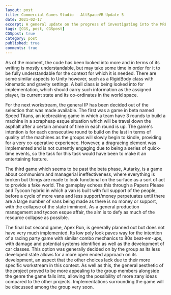 ```yaml
---
layout: post
title: Commercial Games Studio - AltSpaceVR Update 5
date: 2021-02-17
excerpt: A general update on the progress of investigating into the MRE SDK, as well as a summarisation of the next workstream.
tags: [CGS, post, CGSpost]
CGSpost: true
category: post
published: true
comments: true
---
```


As of the moment, the code has been looked into more and in terms of its writing is mostly understandable, but may take some time in order for it to be fully understandable for the context for which it is needed. There are some similar aspects to Unity however, such as a RigidBody class with kinematic and gravity settings. A ball class is being looked into for implementation, which should carry such information as the assigned player, its current state and its co-ordinates in the world space. 

For the next workstream, the general IP has been decided out of the selection that was made available. The first was a game in beta named Speed Titans, an icebreaking game in which a team have 3 rounds to build a machine in a scrapheap esque situation which will be travel down the asphalt after a certain amount of time in each round is up. The game's intention is for each consecutive round to build on the last in terms of quality of the machines as the groups will slowly begin to kindle, providing for a very co-operative experience. However, a dragracing element was implemented and is not currently engaging due to being a series of quick-time events, so the task for this task would have been to make it an entertaining feature.

The third game which seems to be past the beta phase, Autarky, is a game about communism and managerial ineffectiveness, where everything is broken but things are made to look functional on the surface as a sort of act to provide a fake world. The gameplay echoes this through a Papers Please and Tycoon hybrid in which a van is built with full support of the people, before a cycle of more vans and less support/money perpetuates until there are a large number of vans being made as there is no money or support, with the collapse of the state imminent. As a general production management and tycoon esque affair, the aim is to defy as much of the resource collapse as possible.

The final but second game, Apex Run, is generally planned out but does not have very much implemented. Its low poly look paves way for the intention of a racing party game with similar combo mechanics to 80s beat-em-ups, with damage and potential systems identified as well as the development of car classes. This option was generally decided on by the group as its less developed state allows for a more open ended approach on its development, an aspect that the other choices lack due to their more specific workstream in this context. As well as this, the general aesthetic of the project proved to be more appealing to the group members alongside the genre the game falls into, allowing the possibility of more zany ideas compared to the other projects. Implementations surrounding the game will be discussed among the group very soon.